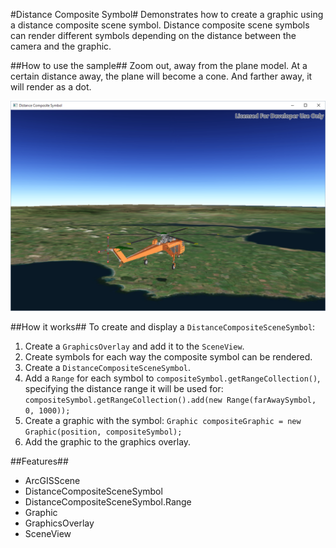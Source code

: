 #Distance Composite Symbol#
Demonstrates how to create a graphic using a distance composite scene symbol. Distance composite scene symbols can 
render different symbols depending on the distance between the camera and the graphic.

##How to use the sample##
Zoom out, away from the plane model. At a certain distance away, the plane will become a cone. And farther away, it 
will render as a dot.

![](DistanceCompositeSymbol.png)

##How it works##
To create and display a `DistanceCompositeSceneSymbol`:
1. Create a `GraphicsOverlay` and add it to the `SceneView`.
2. Create symbols for each way the composite symbol can be rendered.
3. Create a `DistanceCompositeSceneSymbol`.
4. Add a `Range` for each symbol to `compositeSymbol.getRangeCollection()`, specifying the distance range it will be 
used for: `compositeSymbol.getRangeCollection().add(new Range(farAwaySymbol, 0, 1000));`
5. Create a graphic with the symbol: `Graphic compositeGraphic = new Graphic(position, compositeSymbol);`
6. Add the graphic to the graphics overlay.

##Features##
- ArcGISScene
- DistanceCompositeSceneSymbol
- DistanceCompositeSceneSymbol.Range
- Graphic
- GraphicsOverlay
- SceneView